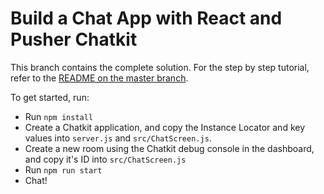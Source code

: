 
# Build a Chat App with React and Pusher Chatkit

This branch contains the complete solution. For the step by step tutorial, refer to the [README on the master branch](https://github.com/pusher/build-a-slack-clone-with-react-and-pusher-chatkit/blob/master/README.md).

To get started, run:

- Run `npm install`
- Create a Chatkit application, and copy the Instance Locator and key values into `server.js` and `src/ChatScreen.js`.
- Create a new room using the Chatkit debug console in the dashboard, and copy it's ID into `src/ChatScreen.js`
- Run `npm run start`
- Chat!
